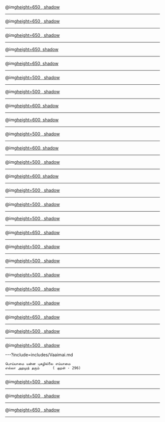 
@img[height=650 , shadow](assets/img/tell-story1.png)

---

@img[height=650 , shadow](https://image.freepik.com/free-vector/robber-thief-broke-window-glass-holding-small-money-bag-cartoon-isolated_1308-50332.jpg)

---

@img[height=650 , shadow](assets/img/Monk-thief.png)

---

@img[height=650, shadow](https://image.freepik.com/free-photo/view-palacio-de-cibeles-evening-madrid_1398-2170.jpg)

---

@img[height=650, shadow](https://image.freepik.com/free-vector/castle-staircase-illustration_33099-2331.jpg)

---

@img[height=500 , shadow](assets/img/king-black.png)

---

@img[height=500 , shadow](assets/img/king-theif.png)

---

@img[height=600, shadow](https://c1.wallpaperflare.com/preview/457/761/318/treasure-chest-chest-jewellery-open.jpg)

---

@img[height=600, shadow](https://i1.pickpik.com/photos/953/584/963/jewellery-earrings-necklace-silver-preview.jpg)

---

@img[height=500 , shadow](assets/img/king-theif.png)

---

@img[height=600, shadow](https://cdn.pixabay.com/photo/2014/12/21/23/25/box-575335__340.png)

---

@img[height=500 , shadow](https://image.freepik.com/free-vector/medieval-castle-interior-flat-cartoon-composition-with-king-throne-armed-knight-coat-arms-guard_1284-27798.jpg)

---

@img[height=600, shadow](https://snappygoat.com/b/1dbdd46b72827aa77fd77900a57101f93590a067)

---

@img[height=500 , shadow](https://image.freepik.com/free-vector/medieval-castle-interior-cartoon-banner-with-king-throne-lord-lady-knight-guard-horn-blower_1284-27803.jpg)

---

@img[height=500 , shadow](https://image.freepik.com/free-vector/medieval-castle-throne-room-ballroom-interior-with-knights-armor-both-sides-king_33099-892.jpg)

---

@img[height=500 , shadow](https://image.freepik.com/free-vector/medieval-castle-hall-interior-with-king-throne-holding-stolen-treasure-kneeling-servant-cartoon_1284-27800.jpg)

---

@img[height=650 , shadow](assets/img/Monk-thief.png)


---

@img[height=500 , shadow](https://image.freepik.com/free-vector/medieval-castle-hall-interior-with-king-throne-holding-stolen-treasure-kneeling-servant-cartoon_1284-27800.jpg)

---

@img[height=500 , shadow](https://image.freepik.com/free-vector/medieval-castle-interior-cartoon-banner-with-king-throne-lord-lady-knight-guard-horn-blower_1284-27803.jpg)

---

@img[height=500 , shadow](https://image.freepik.com/free-vector/medieval-castle-throne-room-ballroom-interior-with-knights-armor-both-sides-king_33099-892.jpg)

---

@img[height=500 , shadow](https://image.freepik.com/free-vector/throne-room-with-king-his-severe-guard_33099-948.jpg)

---

@img[height=500 , shadow](https://image.freepik.com/free-vector/medieval-castle-hall-interior-with-king-throne-holding-stolen-treasure-kneeling-servant-cartoon_1284-27800.jpg)

---

@img[height=650 , shadow](assets/img/Monk-thief.png)


---

@img[height=500 , shadow](https://image.freepik.com/free-vector/medieval-castle-hall-interior-with-king-throne-holding-stolen-treasure-kneeling-servant-cartoon_1284-27800.jpg)

---

@img[height=500 , shadow](https://image.freepik.com/free-vector/vector-pop-art-illustration-medieval-knight-steel-armor-with-iron-sword_1441-608.jpg)


---?include=includes/Vaaimai.md

```
பொய்யாமை யன்ன புகழில்லை எய்யாமை
எல்லா அறமுந் தரும்		( குறள் - 296)

```
---


@img[height=500 , shadow](https://image.freepik.com/free-vector/medieval-castle-hall-interior-with-king-throne-holding-stolen-treasure-kneeling-servant-cartoon_1284-27800.jpg)

---

@img[height=500 , shadow](https://image.freepik.com/free-vector/vector-pop-art-illustration-medieval-knight-steel-armor-with-iron-sword_1441-608.jpg)

---

@img[height=650 , shadow](assets/img/tell-story1.png)

---
